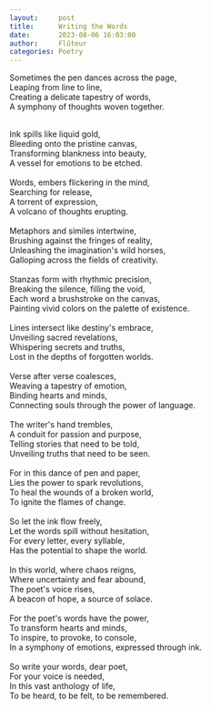 ```yaml
---
layout:     post
title:      Writing the Words
date:       2023-08-06 16:03:00 
author:     Flûteur
categories: Poetry
---
```

Sometimes the pen dances across the page,
<br>
Leaping from line to line,
<br>
Creating a delicate tapestry of words,
<br>
A symphony of thoughts woven together.
<br>

<br>
Ink spills like liquid gold,
<br>
Bleeding onto the pristine canvas,
<br>
Transforming blankness into beauty,
<br>
A vessel for emotions to be etched.
<br>

<br>
Words, embers flickering in the mind,
<br>
Searching for release,
<br>
A torrent of expression,
<br>
A volcano of thoughts erupting.
<br>

<br>
Metaphors and similes intertwine,
<br>
Brushing against the fringes of reality,
<br>
Unleashing the imagination's wild horses,
<br>
Galloping across the fields of creativity.
<br>

<br>
Stanzas form with rhythmic precision,
<br>
Breaking the silence, filling the void,
<br>
Each word a brushstroke on the canvas,
<br>
Painting vivid colors on the palette of existence.
<br>

<br>
Lines intersect like destiny's embrace,
<br>
Unveiling sacred revelations,
<br>
Whispering secrets and truths,
<br>
Lost in the depths of forgotten worlds.
<br>

<br>
Verse after verse coalesces,
<br>
Weaving a tapestry of emotion,
<br>
Binding hearts and minds,
<br>
Connecting souls through the power of language.
<br>

<br>
The writer's hand trembles,
<br>
A conduit for passion and purpose,
<br>
Telling stories that need to be told,
<br>
Unveiling truths that need to be seen.
<br>

<br>
For in this dance of pen and paper,
<br>
Lies the power to spark revolutions,
<br>
To heal the wounds of a broken world,
<br>
To ignite the flames of change.
<br>

<br>
So let the ink flow freely,
<br>
Let the words spill without hesitation,
<br>
For every letter, every syllable,
<br>
Has the potential to shape the world.
<br>

<br>
In this world, where chaos reigns,
<br>
Where uncertainty and fear abound,
<br>
The poet's voice rises,
<br>
A beacon of hope, a source of solace.
<br>

<br>
For the poet's words have the power,
<br>
To transform hearts and minds,
<br>
To inspire, to provoke, to console,
<br>
In a symphony of emotions, expressed through ink.
<br>

<br>
So write your words, dear poet,
<br>
For your voice is needed,
<br>
In this vast anthology of life,
<br>
To be heard, to be felt, to be remembered.